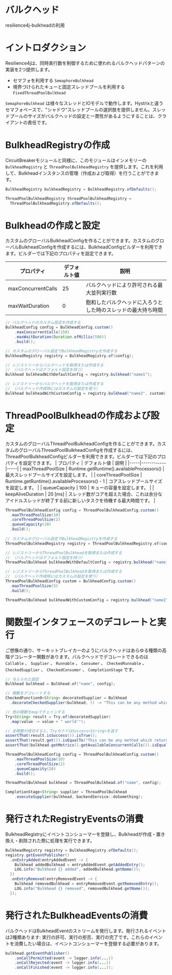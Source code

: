 バルクヘッド
==========
resilience4j-bulkheadの利用

# イントロダクション
Resilience4jは、同時実行数を制御するために使われるバルクヘッドパターンの実装を2つ提供します。

- セマフォを利用する `SemaphoreBulkhead`
- 境界づけられたキューと固定スレッドプールを利用する `FixedThreadPoolBulkhead`

`SemaphoreBulkhead` は様々なスレッドとIOモデルで動作します。Hystrixと違うセマフォベースで、"シャドウ"スレッドプールの選択肢を提供しません。スレッドプールのサイズがバルクヘッドの設定と一貫性があるようにすることは、クライアントの責任です。

# BulkheadRegistryの作成
CircuitBreakerモジュールと同様に、このモジュールはインメモリーの `BulkheadRegistry` と `ThreadPoolBulkheadRegistry` を提供します。これを利用して、Bulkheadインスタンスの管理（作成および取得）を行うことができます。

```java
BulkheadRegistry bulkheadRegistry = BulkheadRegistry.ofDefaults();

ThreadPoolBulkheadRegistry threadPoolBulkheadRegistry = 
  ThreadPoolBulkheadRegistry.ofDefaults();
```

# Bulkheadの作成と設定
カスタムのグローバルBulkheadConfigを作ることができます。カスタムのグローバルBulkheadConfigを作成するには、BulkheadConfigビルダーを利用できます。ビルダーでは下記のプロパティを設定できます。

| プロパティ | デフォルト値 | 説明 |
|-----|------------|-----|
| maxConcurrentCalls | 25 | バルクヘッドにより許可される最大並列実行数 |
| maxWaitDuration | 0 | 飽和したバルクヘッドに入ろうとした時のスレッドの最大待ち時間 |

```java
// バルクヘッドのカスタム設定を作成する
BulkheadConfig config = BulkheadConfig.custom()
  	.maxConcurrentCalls(150)
  	.maxWaitDuration(Duration.ofMillis(500))
  	.build();

// カスタムのグローバル設定でBulkheadRegistryを作成する
BulkheadRegistry registry = BulkheadRegistry.of(config);

// レジストリーからバルクヘッドを取得または作成する
// （バルクヘッドはデフォルト設定を持つ）
Bulkhead bulkheadWithDefaultConfig = registry.bulkhead("name1");

// レジストリーからバルクヘッドを取得または作成する
// （バルクヘッド作成時にはカスタムの設定を使う）
Bulkhead bulkheadWithCustomConfig = registry.bulkhead("name2", custom);
```

# ThreadPoolBulkheadの作成および設定
カスタムのグローバルThreadPoolBulkheadConfigを作ることができます。カスタムのグローバルThreadPoolBulkheadConfigを作成するには、ThreadPoolBulkheadConfigビルダーを利用できます。ビルダーでは下記のプロパティを設定できます。
| プロパティ | デフォルト値 | 説明 |
|-----|------------|-----|
| maxThreadPoolSize | Runtime.getRuntime().availableProcessors() | 最大スレッドプールサイズを設定します。 |
| coreThreadPoolSize | Runtime.getRuntime().availableProcessors() - 1 | コアスレッドプールサイズを設定します。 |
| queueCapacity | 100 | キューの容量を設定します。 |
| keepAliveDuration | 20 [ms] | スレッド数がコアを超えた場合、これは余分なアイドルスレッドが終了する前に新しいタスクを待機する最大時間です。 |

```java
ThreadPoolBulkheadConfig config = ThreadPoolBulkheadConfig.custom()
  .maxThreadPoolSize(10)
  .coreThreadPoolSize(2)
  .queueCapacity(20)
  .build();
        
// カスタムのグローバル設定でBulkheadRegistryを作成する
ThreadPoolBulkheadRegistry registry = ThreadPoolBulkheadRegistry.of(config);

// レジストリーからThreadPoolBulkheadを取得または作成する
// （バルクヘッドはデフォルト設定を持つ）
ThreadPoolBulkhead bulkheadWithDefaultConfig = registry.bulkhead("name1");

// レジストリーからThreadPoolBulkheadを取得または作成する
// （バルクヘッド作成時にはカスタムの設定を使う）
ThreadPoolBulkheadConfig custom = BulkheadConfig.custom()
  .maxThreadPoolSize(5)
  .build();

ThreadPoolBulkhead bulkheadWithCustomConfig = registry.bulkhead("name2", custom);
```

# 関数型インタフェースのデコレートと実行
ご想像の通り、サーキットブレイカーのようにバルクヘッドはあらゆる種類の高階デコレーター関数があります。バルクヘッドでデコレートできるのは `Callable` 、 `Supplier` 、 `Runnable` 、 `Consumer` 、 `CheckedRunnable` 、 `CheckedSupplier` 、 `CheckedConsumer` 、 `CompletionStage` です。

```java
// 与えられた設定
Bulkhead bulkhead = Bulkhead.of("name", config);

// 関数をデコレートする
CheckedFunction0<String> decoratedSupplier = Bulkhead
  .decorateCheckedSupplier(bulkhead, () -> "This can be any method which returns: 'Hello");

// 他の関数をmapでチェインする
Try<String> result = Try.of(decoratedSupplier)
  .map(value -> value + " world'");

// 全関数が成功すると、TryモナドはSuccess<String>を返す
assertThat(result.isSuccess()).isTrue();
assertThat(result.get()).isEqualTo("This can be any method which returns: 'Hello world'");
assertThat(bulkhead.getMetrics().getAvailableConcurrentCalls()).isEqualTo(1);
```

```java
ThreadPoolBulkheadConfig config = ThreadPoolBulkheadConfig.custom()
    .maxThreadPoolSize(10)
    .coreThreadPoolSize(2)
    .queueCapacity(20)
    .build();

ThreadPoolBulkhead bulkhead = ThreadPoolBulkhead.of("name", config);

CompletionStage<String> supplier = ThreadPoolBulkhead
    .executeSupplier(bulkhead, backendService::doSomething);
```

# 発行されたRegistryEventsの消費
BulkheadRegistryにイベントコンシューマーを登録し、Bulkheadが作成・置き換え・削除された際に処理を実行できます。

```java
BulkheadRegistry registry = BulkheadRegistry.ofDefaults();
registry.getEventPublisher()
  .onEntryAdded(entryAddedEvent -> {
    Bulkhead addedBulkhead = entryAddedEvent.getAddedEntry();
    LOG.info("Bulkhead {} added", addedBulkhead.getName());
  })
  .onEntryRemoved(entryRemovedEvent -> {
    Bulkhead removedBulkhead = entryRemovedEvent.getRemovedEntry();
    LOG.info("Bulkhead {} removed", removedBulkhead.getName());
  });
```

# 発行されたBulkheadEventsの消費
バルクヘッドはBulkheadEventのストリームを発行します。発行されるイベントは2種類あります: 実行の許可、実行の拒否、実行の完了です。これらのイベントを消費したい場合は、イベントコンシューマーを登録する必要があります。

```java
bulkhead.getEventPublisher()
    .onCallPermitted(event -> logger.info(...))
    .onCallRejected(event -> logger.info(...))
    .onCallFinished(event -> logger.info(...));
```